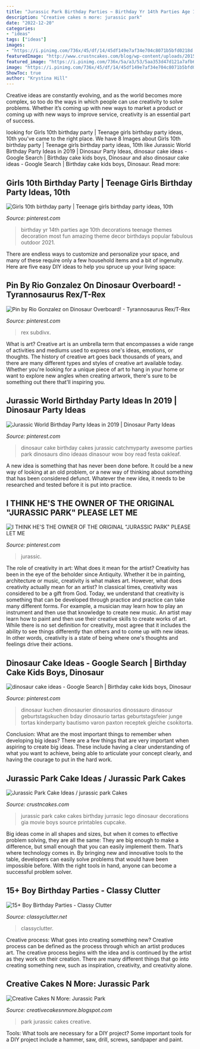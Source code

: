 ```yaml
---
title: "Jurassic Park Birthday Parties ~ Birthday Yr 14th Parties Age 10th Decorations Teenage Themes Decoration Most Fun Amazing Theme Decor Birthdays Popular Fabulous Outdoor 2021"
description: "Creative cakes n more: jurassic park"
date: "2022-12-20"
categories:
- "ideas"
tags: ["ideas"]
images:
- "https://i.pinimg.com/736x/45/df/14/45df149e7af34e704c8071b5bfd0218d.jpg"
featuredImage: "http://www.crustncakes.com/blog/wp-content/uploads/2015/08/01ebb275ff2cd0d34df203e8bf8a7633.jpg"
featured_image: "https://i.pinimg.com/736x/5a/a3/53/5aa353d47d121a7afb6ca6184a5f5f5a.jpg"
image: "https://i.pinimg.com/736x/45/df/14/45df149e7af34e704c8071b5bfd0218d.jpg"
ShowToc: true
author: "Krystina Hill"
---
```



Creative ideas are constantly evolving, and as the world becomes more complex, so too do the ways in which people can use creativity to solve problems. Whether it’s coming up with new ways to market a product or coming up with new ways to improve service, creativity is an essential part of success.

	

		
looking for Girls 10th birthday party | Teenage girls birthday party ideas, 10th you've came to the right place. We have 8 Images about Girls 10th birthday party | Teenage girls birthday party ideas, 10th like Jurassic World Birthday Party Ideas in 2019 | Dinosaur Party Ideas, dinosaur cake ideas - Google Search | Birthday cake kids boys, Dinosaur and also dinosaur cake ideas - Google Search | Birthday cake kids boys, Dinosaur. Read more:
		
    
## Girls 10th Birthday Party | Teenage Girls Birthday Party Ideas, 10th

<img loading=lazy src="https://i.pinimg.com/736x/fb/18/59/fb185945fb3ccc811e435245e308d3c7--teen-birthday-parties-birthday-pins.jpg" onerror="this.onerror=null;this.src='https://tse3.mm.bing.net/th?id=OIP.fQjv5iU6Me2D5HGi5P-0IAHaJ3&amp;pid=15.1';" alt="Girls 10th birthday party | Teenage girls birthday party ideas, 10th">

_Source: pinterest.com_

>birthday yr 14th parties age 10th decorations teenage themes decoration most fun amazing theme decor birthdays popular fabulous outdoor 2021. 

	

There are endless ways to customize and personalize your space, and many of these require only a few household items and a bit of ingenuity. Here are five easy DIY ideas to help you spruce up your living space: 

    
## Pin By Rio Gonzalez On Dinosaur Overboard! - Tyrannosaurus Rex/T-Rex

<img loading=lazy src="https://i.pinimg.com/236x/34/62/32/346232195ed8c13554d5cf2d726da291.jpg?nii=t" onerror="this.onerror=null;this.src='https://tse4.mm.bing.net/th?id=OIP.NGBFCMZAYEYA0v5oTXFLFwAAAA&amp;pid=15.1';" alt="Pin by Rio Gonzalez on Dinosaur Overboard! - Tyrannosaurus Rex/T-Rex">

_Source: pinterest.com_

>rex subdivx. 

	

What is art?
Creative art is an umbrella term that encompasses a wide range of activities and mediums used to express one's ideas, emotions, or thoughts. The history of creative art goes back thousands of years, and there are many different types and styles of creative art available today. Whether you're looking for a unique piece of art to hang in your home or want to explore new angles when creating artwork, there's sure to be something out there that'll inspiring you.

    
## Jurassic World Birthday Party Ideas In 2019 | Dinosaur Party Ideas

<img loading=lazy src="https://i.pinimg.com/736x/bf/19/b9/bf19b9979ddd6904e8f758638ab3595b--dinosaur-birthday-party-cake-dinosaur-cakes.jpg?b=t" onerror="this.onerror=null;this.src='https://tse3.mm.bing.net/th?id=OIP.w8qkS0_hVk5BLAV0V0I1-AHaLG&amp;pid=15.1';" alt="Jurassic World Birthday Party Ideas in 2019 | Dinosaur Party Ideas">

_Source: pinterest.com_

>dinosaur cake birthday cakes jurassic catchmyparty awesome parties park dinosaurs dino ideaas dinasour wow boy read festa oakleaf. 

	

A new idea is something that has never been done before. It could be a new way of looking at an old problem, or a new way of thinking about something that has been considered defunct. Whatever the new idea, it needs to be researched and tested before it is put into practice.

    
## I THINK HE&#039;S THE OWNER OF THE ORIGINAL &quot;JURASSIC PARK&quot; PLEASE LET ME

<img loading=lazy src="https://i.pinimg.com/736x/5a/a3/53/5aa353d47d121a7afb6ca6184a5f5f5a.jpg" onerror="this.onerror=null;this.src='https://tse1.mm.bing.net/th?id=OIP.NdOikB3nXuiVuJZhJDLlxAHaIy&amp;pid=15.1';" alt="I THINK HE&#039;S THE OWNER OF THE ORIGINAL &quot;JURASSIC PARK&quot; PLEASE LET ME">

_Source: pinterest.com_

>jurassic. 

	

The role of creativity in art: What does it mean for the artist?
Creativity has been in the eye of the beholder since Antiquity. Whether it be in painting, architecture or music, creativity is what makes art. However, what does creativity actually mean for an artist? In classical times, creativity was considered to be a gift from God. Today, we understand that creativity is something that can be developed through practice and practice can take many different forms. For example, a musician may learn how to play an instrument and then use that knowledge to create new music. An artist may learn how to paint and then use their creative skills to create works of art. While there is no set definition for creativity, most agree that it includes the ability to see things differently than others and to come up with new ideas. In other words, creativity is a state of being where one's thoughts and feelings drive their actions.

    
## Dinosaur Cake Ideas - Google Search | Birthday Cake Kids Boys, Dinosaur

<img loading=lazy src="https://i.pinimg.com/736x/45/df/14/45df149e7af34e704c8071b5bfd0218d.jpg" onerror="this.onerror=null;this.src='https://tse1.mm.bing.net/th?id=OIP.P3SG0Nlg7NtYofFgYLSsEgHaJ3&amp;pid=15.1';" alt="dinosaur cake ideas - Google Search | Birthday cake kids boys, Dinosaur">

_Source: pinterest.com_

>dinosaur kuchen dinosaurier dinosaurios dinossauro dinasour geburtstagskuchen bday dinosaurio tartas geburtstagsfeier junge tortas kinderparty bautismo varon paxton receptek gleiche csokitorta. 

	

Conclusion: What are the most important things to remember when developing big ideas?
There are a few things that are very important when aspiring to create big ideas. These include having a clear understanding of what you want to achieve, being able to articulate your concept clearly, and having the courage to put in the hard work.

    
## Jurassic Park Cake Ideas / Jurassic Park Cakes

<img loading=lazy src="http://www.crustncakes.com/blog/wp-content/uploads/2015/08/01ebb275ff2cd0d34df203e8bf8a7633.jpg" onerror="this.onerror=null;this.src='https://tse1.mm.bing.net/th?id=OIP.DrcN2AFdDPVhhKB8N-JiIwHaKe&amp;pid=15.1';" alt="Jurassic Park Cake Ideas / jurassic park Cakes">

_Source: crustncakes.com_

>jurassic park cake cakes birthday jurrasic lego dinosaur decorations gia movie boys source printables cupcake. 

	

Big ideas come in all shapes and sizes, but when it comes to effective problem solving, they are all the same: They are big enough to make a difference, but small enough that you can easily implement them. That’s where technology comes in. By bringing new and innovative tools to the table, developers can easily solve problems that would have been impossible before. With the right tools in hand, anyone can become a successful problem solver.

    
## 15+ Boy Birthday Parties - Classy Clutter

<img loading=lazy src="https://www.classyclutter.net/wp-content/uploads/2014/02/blue-ombre-dessert-table-cake.jpg" onerror="this.onerror=null;this.src='https://tse2.mm.bing.net/th?id=OIP.1SALzzQVuHrO2ckPT42DTAHaJ7&amp;pid=15.1';" alt="15+ Boy Birthday Parties - Classy Clutter">

_Source: classyclutter.net_

>classyclutter. 

	

Creative process: What goes into creating something new?
Creative process can be defined as the process through which an artist produces art. The creative process begins with the idea and is continued by the artist as they work on their creation. There are many different things that go into creating something new, such as inspiration, creativity, and creativity alone.

    
## Creative Cakes N More: Jurassic Park

<img loading=lazy src="https://3.bp.blogspot.com/-5ikByv2ari0/T1ZegUw9p1I/AAAAAAAAAz4/FNghpmU-J10/s1600/IMG_0139.JPG" onerror="this.onerror=null;this.src='https://tse4.mm.bing.net/th?id=OIP.sJnZ619318KubJizXOQs3QHaJ4&amp;pid=15.1';" alt="Creative Cakes N More: Jurassic Park">

_Source: creativecakesnmore.blogspot.com_

>park jurassic cakes creative. 

	

Tools: What tools are necessary for a DIY project?
Some important tools for a DIY project include a hammer, saw, drill, screws, sandpaper and paint.

